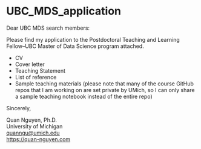 # UBC_MDS_application
Dear UBC MDS search members:

Please find my application to the Postdoctoral Teaching and Learning Fellow–UBC Master of Data Science program attached.
* CV
* Cover letter
* Teaching Statement
* List of reference
* Sample teaching materials (please note that many of the course GitHub repos that I am working on are set private by UMich, so I can only share a sample teaching notebook instead of the entire repo)

Sincerely,
 
Quan Nguyen, Ph.D.  
University of Michigan  
quanngu@umich.edu  
https://quan-nguyen.com  

